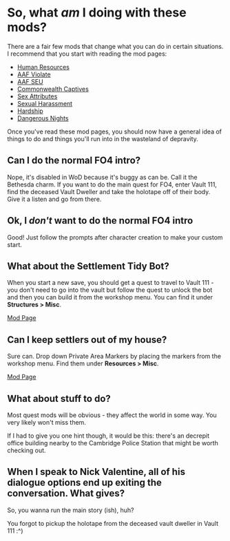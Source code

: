 # So, what *am* I doing with these mods?

There are a fair few mods that change what you can do in certain situations. I recommend that you start with reading the mod pages:

* [Human Resources](https://www.loverslab.com/topic/156546-human-resources/)
* [AAF Violate](https://www.loverslab.com/files/file/6657-aaf-violate/)
* [AAF SEU](https://www.loverslab.com/files/file/7281-aaf-sex-em-up/)
* [Commonwealth Captives](https://www.loverslab.com/files/file/14493-commonwealth-captives/)
* [Sex Attributes](https://www.loverslab.com/files/file/5436-aaf-sex-attributes-framework-4172023/)
* [Sexual Harassment](https://www.loverslab.com/files/file/5487-aaf-sexual-harassment-6242023/)
* [Hardship](https://www.loverslab.com/files/file/10387-aaf-hardship-beggar-whore/)
* [Dangerous Nights](https://www.loverslab.com/files/file/12719-aaf-dangerous-nights/)

Once you've read these mod pages, you should now have a general idea of things to do and things you'll run into in the wasteland of depravity.

## Can I do the normal FO4 intro?
Nope, it's disabled in WoD because it's buggy as can be. Call it the Bethesda charm. If you want to do the main quest for FO4, enter Vault 111, find the deceased Vault Dweller and take the holotape off of their body. Give it a listen and go from there.

## Ok, I *don't* want to do the normal FO4 intro
Good! Just follow the prompts after character creation to make your custom start.

## What about the Settlement Tidy Bot?
When you start a new save, you should get a quest to travel to Vault 111 - you don't need to go into the vault but follow the quest to unlock the bot and then you can build it from the workshop menu. You can find it under **Structures > Misc**.

[Mod Page](https://www.nexusmods.com/fallout4/mods/33217)

## Can I keep settlers out of my house?
Sure can. Drop down Private Area Markers by placing the markers from the workshop menu. Find them under **Resources > Misc**.

[Mod Page](https://www.nexusmods.com/fallout4/mods/26377)

## What about stuff to do?
Most quest mods will be obvious - they affect the world in some way. You very likely won't miss them.

If I had to give you one hint though, it would be this: there's an decrepit office building nearby to the Cambridge Police Station that might be worth checking out.

## When I speak to Nick Valentine, all of his dialogue options end up exiting the conversation. What gives?
So, you wanna run the main story (ish), huh?

You forgot to pickup the holotape from the deceased vault dweller in Vault 111 :^)
